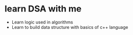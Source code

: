 # learn DSA with me 
- Learn logic used in algorithms
- Learn to build data structure with basics of c++ language
